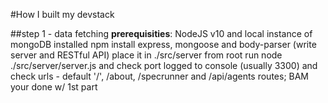 #How I built my devstack

##step 1 - data fetching
**prerequisities**: NodeJS v10 and local instance of mongoDB installed
npm install express, mongoose and body-parser (write server and  RESTful API) place it in ./src/server
from root run node ./src/server/server.js and check port logged to console (usually 3300) and check urls - default '/', /about, /specrunner and /api/agents routes;
BAM your done w/ 1st part

